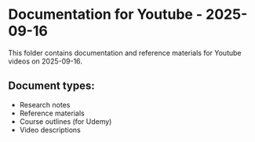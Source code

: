 # Documentation for Youtube - 2025-09-16

This folder contains documentation and reference materials for Youtube videos on 2025-09-16.

## Document types:
- Research notes
- Reference materials
- Course outlines (for Udemy)
- Video descriptions
